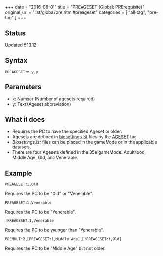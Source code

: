 +++
date = "2016-08-01"
title = "PREAGESET (Global: PRErequisite)"
original_url = "list/global/pre.html#preageset"
categories = [ "all-tag", "pre-tag" ]
+++

## Status

Updated 5.13.12

## Syntax

`PREAGESET:x,y,y`

## Parameters

-   x: Number (Number of agesets required)
-   y: Text (Ageset abbreviation)



What it does
------------

-   Requires the PC to have the specified Ageset or older.
-   Agesets are defined in
    [biosettings.lst](/list/system/biosettings.html) files by the
    [AGESET](/list/system/biosettings/ageset.html) tag.
-   *Biosettings.lst* files can be placed in the gameMode or in the
    applicable datasets.
-   There are four Agesets defined in the 35e gameMode: Adulthood,
    Middle Age, Old, and Venerable.

Example
-------

`PREAGESET:1,Old`

Requires the PC to be "Old" or "Venerable".

`PREAGESET:1,Venerable`

Requires the PC to be "Venerable".

`!PREAGESET:1,Venerable`

Requires the PC to be younger than "Venerable".

`PREMULT:2,[PREAGESET:1,Middle Age],[!PREAGESET:1,Old]`

Requires the PC to be "Middle Age" but not older.

